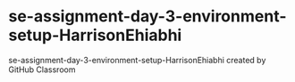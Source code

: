 # se-assignment-day-3-environment-setup-HarrisonEhiabhi
se-assignment-day-3-environment-setup-HarrisonEhiabhi created by GitHub Classroom
